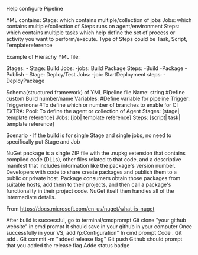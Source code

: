 Help configure Pipeline

YML contains:
Stage: which contains multiple/collection of jobs
Jobs: which contains multiple/collection of Steps runs on agent/environment
Steps: which contains multiple tasks which help define the set of process or activity you want to perform/execute. 
Type of Steps could be Task, Script, Templatereference

Example of Hierachy YML file:

Stages:
	- Stage: Build
	Jobs:
	 -jobs: Build Package
	   Steps:
	   -Build
	   -Package
	   -Publish
	- Stage: Deploy/Test
	Jobs:
	 -job: StartDeployment
	   steps:
	   -DeployPackage
	
Schema(structured framework) of YML Pipeline file
Name: string #Define custom Build number/name
Variables: #Define variable for pipeline
Trigger: Trigger/none #To define which or number of branches to enable for CI
EXTRA: Pool: To define the agent or collection of Agent
Stages: [stage| template reference]
Jobs: [job| template reference]
Steps: [script| task| template reference]

Scenario
	- If the build is for single Stage and single jobs, no need to specifically put Stage and Job


NuGet package is a single ZIP file with the .nupkg extension that contains compiled code (DLLs), other files related to that code, and a descriptive manifest that includes information like the package's version number. Developers with code to share create packages and publish them to a public or private host. Package consumers obtain those packages from suitable hosts, add them to their projects, and then call a package's functionality in their project code. NuGet itself then handles all of the intermediate details.

From <https://docs.microsoft.com/en-us/nuget/what-is-nuget> 


After build is successful, go to terminal/cmdprompt
Git clone "your github website" in cmd prompt
It should save in your github in your computer
Once successfully in your VS, add /p:Configuration"
In cmd prompt
Code .
Git add .
Git commit -m "added release flag"
Git push
Github should prompt that you added the release flag
Adde status badge
